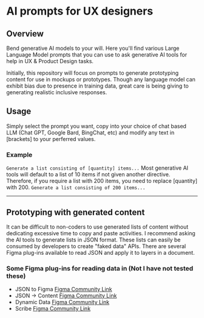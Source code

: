 # AI prompts for UX designers
## Overview
Bend generative AI models to your will. Here you'll find various Large Language Model prompts that you can use to ask generative AI tools for help in UX & Product Design tasks.

Initially, this repository will focus on prompts to generate prototyping content for use in mockups or prototypes. Though any language model can exhibit bias due to presence in training data, great care is being giving to generating realistic inclusive responses.

## Usage
Simply select the prompt you want, copy into your choice of chat based LLM (Chat GPT, Google Bard, BingChat, etc) and modify any text in [brackets] to your perferred values.

### Example
`Generate a list consisting of [quantity] items...` Most generative AI tools will default to a list of 10 items if not given another directive. Therefore, if you require a list with 200 items, you need to replace [quantity] with 200. `Generate a list consisting of 200 items...` 

---
## Prototyping with generated content
It can be difficult to non-coders to use generated lists of content without dedicating excessive time to copy and paste activities. I recommend asking the AI tools to generate lists in JSON format. These lists can easily be consumed by developers to create "faked data" APIs. There are several Figma plug-ins available to read JSON and apply it to layers in a document.

### Some Figma plug-ins for reading data in (Not I have not tested these)
- JSON to Figma [Figma Community Link](https://www.figma.com/community/plugin/789839703871161985/JSON-to-Figma)
- JSON → Content [Figma Community Link](https://www.figma.com/community/plugin/797778700190966062/JSON-%E2%86%92-Content)
- Dynamic Data [Figma Community Link](https://www.figma.com/community/plugin/954021564250730610/Dynamic-Data)
- Scribe [Figma Community Link](https://www.figma.com/community/plugin/952689592792995578/Scribe---Dynamic-data-in-seconds)
